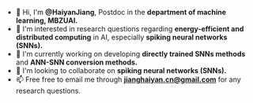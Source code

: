 - 👋 Hi, I'm **@HaiyanJiang**, Postdoc in the **department of machine learning, MBZUAI.**
- 👀 I'm interested in research questions regarding **energy-efficient and distributed computing** in AI, especially **spiking neural networks (SNNs).** 
- 🌱 I'm currently working on developing **directly trained SNNs methods** and **ANN-SNN conversion methods.**
- 💞️ I'm looking to collaborate on **spiking neural networks (SNNs).** 
- 📫 Free free to email me through **jianghaiyan.cn@gmail.com** for any research questions.

<!---
HaiyanJiang/HaiyanJiang is a ✨ special ✨ repository because its `README.md` (this file) appears on your GitHub profile.
You can click the Preview link to take a look at your changes.
--->
